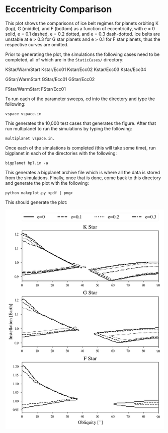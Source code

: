 # Eccentricity Comparison

This plot shows the comparisons of ice belt regimes for planets orbiting K (top), G (middle), and F (bottom) as a function of eccentricity, with e = 0 solid, e = 0.1 dashed, e = 0.2 dotted, and e = 0.3 dash-dotted. Ice belts are unstable at e > 0.3 for G star planets and e > 0.1 for F star planets, thus the respective curves are omitted.

Prior to generating the plot, the simulations the following cases need to be completed, all of which are in the `StaticCases/` directory:

KStar/WarmStart
Kstar/Ecc01
Kstar/Ecc02
Kstar/Ecc03
Kstar/Ecc04

GStar/WarmStart
GStar/Ecc01
GStar/Ecc02

FStar/WarmStart
FStar/Ecc01

To run each of the parameter sweeps, cd into the directory and type the following:

```
vspace vspace.in
```

This generates the 10,000 test cases that generates the figure. After that run multiplanet to run the simulations by typing the following:

```
multiplanet vspace.in.
```

Once each of the simulations is completed (this will take some time), run bigplanet in each of the directories with the following:

```
bigplanet bpl.in -a
```

This generates a bigplanet archive file which is where all the data is stored from the simulations.
Finally, once that is done, come back to this directory and generate the plot with the following:

```
python makeplot.py <pdf | png>
```

This should generate the plot:

![EccCompare](EccCompare.png)
